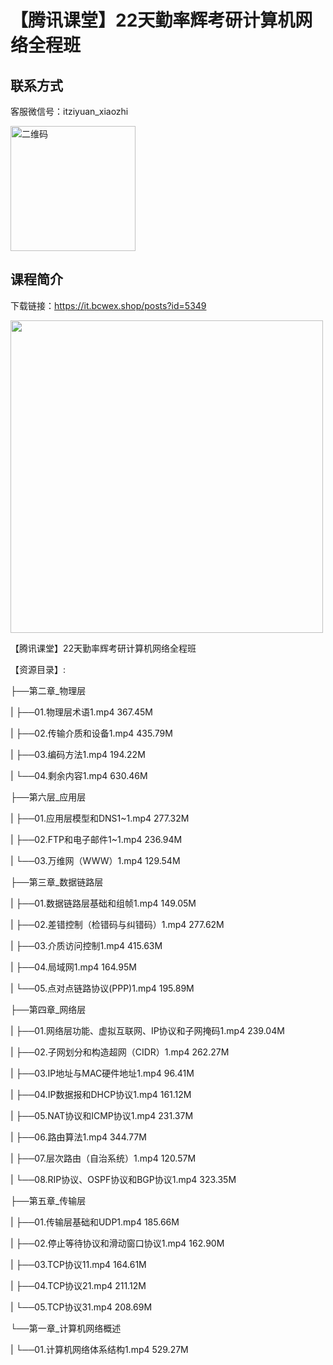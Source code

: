 # 【腾讯课堂】22天勤率辉考研计算机网络全程班

## 联系方式

客服微信号：itziyuan_xiaozhi

<img src="https://ziyuanyun.oss-cn-guangzhou.aliyuncs.com/common/20240614073449/666b82192834a.jpg" width="200" height="200" alt="二维码">

## 课程简介

下载链接：https://it.bcwex.shop/posts?id=5349

<img src="https://ziyuanyun.oss-cn-guangzhou.aliyuncs.com/yun/20241201161500/674c1b0496e1c.jpg" width="500" alt="">

  【腾讯课堂】22天勤率辉考研计算机网络全程班



 【资源目录】:

 ├──第二章_物理层

 | ├──01.物理层术语1.mp4 367.45M

 | ├──02.传输介质和设备1.mp4 435.79M

 | ├──03.编码方法1.mp4 194.22M

 | └──04.剩余内容1.mp4 630.46M

 ├──第六层_应用层

 | ├──01.应用层模型和DNS1~1.mp4 277.32M

 | ├──02.FTP和电子邮件1~1.mp4 236.94M

 | └──03.万维网（WWW）1.mp4 129.54M

 ├──第三章_数据链路层

 | ├──01.数据链路层基础和组帧1.mp4 149.05M

 | ├──02.差错控制（检错码与纠错码）1.mp4 277.62M

 | ├──03.介质访问控制1.mp4 415.63M

 | ├──04.局域网1.mp4 164.95M

 | └──05.点对点链路协议(PPP)1.mp4 195.89M

 ├──第四章_网络层

 | ├──01.网络层功能、虚拟互联网、IP协议和子网掩码1.mp4 239.04M

 | ├──02.子网划分和构造超网（CIDR）1.mp4 262.27M

 | ├──03.IP地址与MAC硬件地址1.mp4 96.41M

 | ├──04.IP数据报和DHCP协议1.mp4 161.12M

 | ├──05.NAT协议和ICMP协议1.mp4 231.37M

 | ├──06.路由算法1.mp4 344.77M

 | ├──07.层次路由（自治系统）1.mp4 120.57M

 | └──08.RIP协议、OSPF协议和BGP协议1.mp4 323.35M

 ├──第五章_传输层

 | ├──01.传输层基础和UDP1.mp4 185.66M

 | ├──02.停止等待协议和滑动窗口协议1.mp4 162.90M

 | ├──03.TCP协议11.mp4 164.61M

 | ├──04.TCP协议21.mp4 211.12M

 | └──05.TCP协议31.mp4 208.69M

 └──第一章_计算机网络概述

 | └──01.计算机网络体系结构1.mp4 529.27M

  